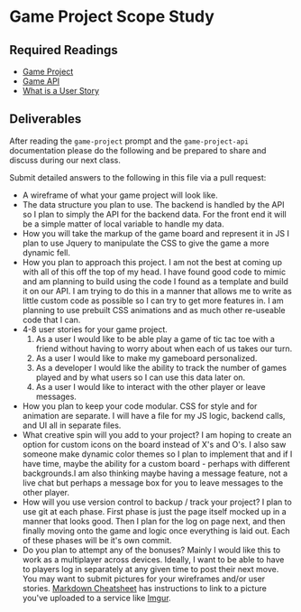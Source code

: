 # Game Project Scope Study

## Required Readings

-   [Game Project](https://github.com/ga-wdi-boston/game-project)
-   [Game API](https://github.com/ga-wdi-boston/game-project-api)
-   [What is a User Story](https://www.mountaingoatsoftware.com/agile/user-stories)

## Deliverables

After reading the `game-project` prompt and the `game-project-api` documentation
please do the following and be prepared to share and discuss during our next
class.

Submit detailed answers to the following in this file via a pull request:

-   A wireframe of what your game project will look like.
-   The data structure you plan to use.
    The backend is handled by the API so I plan to simply the API for the backend data.
    For the front end it will be a simple matter of local variable to handle my data.
-   How you will take the markup of the game board and represent it in JS
    I plan to use Jquery to manipulate the CSS to give the game a more dynamic
    fell.
-   How you plan to approach this project.
    I am not the best at coming up with all of this off the top of my head. I
    have found good code to mimic and am planning to build using the code I found
    as a template and build it on our API. I am trying to do this in a manner
    that allows me to write as little custom code as possible so I can try to get
    more features in. I am planning to use prebuilt CSS animations and as much
    other re-useable code that I can.
-   4-8 user stories for your game project.
    1) As a user I would like to be able play a game of tic tac toe with a friend
       without having to worry about when each of us takes our turn.
    2) As a user I would like to make my gameboard personalized.
    3) As a developer I would like the ability to track the number of games played
       and by what users so I can use this data later on.
    4) As a user I would like to interact with the other player or leave messages.        
-   How you plan to keep your code modular.
    CSS for style and for animation are separate. I will have a file for my
    JS logic, backend calls, and UI all in separate files.
-   What creative spin will you add to your project?
    I am hoping to create an option for custom icons on the board instead of X's
    and O's. I also saw someone make dynamic color themes so I plan to implement that
    and if I have time, maybe the ability for a custom board - perhaps with different
    backgrounds.I am also thinking maybe having a message feature, not a live chat
    but perhaps a message box for you to leave messages to the other player.
-   How will you use version control to backup / track your project?
    I plan to use git at each phase. First phase is just the page itself mocked up
    in a manner that looks good. Then I plan for the log on page next, and then finally
    moving onto the game and logic once everything is laid out. Each of these
    phases will be it's own commit.
-   Do you plan to attempt any of the bonuses?
    Mainly I would like this to work as a multiplayer across devices. Ideally, I
    want to be able to have to players log in separately at any given time to post
    their next move.
You may want to submit pictures for your wireframes and/or user stories.
[Markdown Cheatsheet](https://github.com/adam-p/markdown-here/wiki/Markdown-Cheatsheet)
has instructions to link to a picture you've uploaded to a service like [Imgur](http://imgur.com/).
